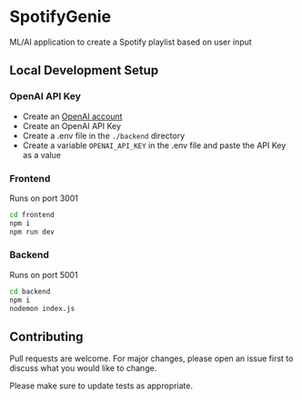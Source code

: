 # SpotifyGenie

ML/AI application to create a Spotify playlist based on user input

## Local Development Setup

### OpenAI API Key

- Create an [OpenAI account](https://openai.com/)
- Create an OpenAI API Key
- Create a .env file in the `./backend` directory
- Create a variable `OPENAI_API_KEY` in the .env file and paste the API Key as a value

### Frontend

Runs on port 3001

```bash
cd frontend
npm i
npm run dev
```

### Backend

Runs on port 5001

```bash
cd backend
npm i
nodemon index.js
```

## Contributing

Pull requests are welcome. For major changes, please open an issue first
to discuss what you would like to change.

Please make sure to update tests as appropriate.
